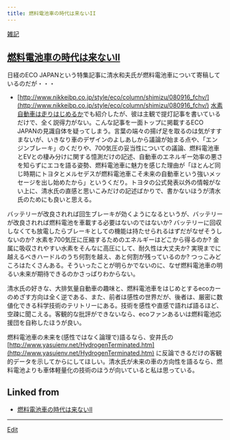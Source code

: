 ```yaml
---
title: 燃料電池車の時代は来ないII
---
```

[雑記](/雑記)


## [燃料電池車の時代は来ないII](/燃料電池車の時代は来ないII)

日経のECO JAPANという特集記事に清水和夫氏が燃料電池車について寄稿しているのだが・・・

* [http://www.nikkeibp.co.jp/style/eco/column/shimizu/080916_fchv/](http://www.nikkeibp.co.jp/style/eco/column/shimizu/080916_fchv/)
[水素自動車は走りはじめるか](/水素自動車は走りはじめるか)でも紹介したが、彼は主観で提灯記事を書いているだけで、全く説得力がない。こんな記事を一面トップに掲載するECO JAPANの見識自体を疑ってしまう。言葉の端々の揚げ足を取るのは気がすすまないが、いきなり車のデザインのよしあしから議論が始まる点や、「エンジンブレーキ」のくだりや、700気圧の妥当性についての議論、燃料電池車とEVとの棲み分けに関する憶測だけの記述、自動車のエネルギー効率の悪さを知らずにエコを語る姿勢、燃料電池車に魅力を感じた理由が「ほとんど同じ時期にトヨタとメルセデスが燃料電池車こそ未来の自動車という強いメッセージを出し始めたから」というくだり。トヨタの公式発表以外の情報がない上に、清水氏の直感と思いこみだけの記述ばかりで、書かないほうが清水氏のためにも良いと思える。



バッテリーが改良されれば回生ブレーキが効くようになるというが、バッテリーが改良されれば燃料電池を車載する必要はないのではないか? バッテリーに回収しなくても放電したらブレーキとしての機能は持たせられるはずだがなぜそうしないのか? 水素を700気圧に圧縮するためのエネルギーはどこから得るのか? 金属に吸収されやすい水素をそんなに高圧にして、耐久性は大丈夫か? 実現までに越えるべきハードルのうち何割を越え、あと何割が残っているのか? つっこみどころはたくさんある。そういったことが明らかでないのに、なぜ燃料電池車の明るい未来が期待できるのかさっぱりわからない。



清水氏の好きな、大排気量自動車の趣味と、燃料電池車をはじめとするecoカーのめざす方向は全く逆である、また、前者は感性の世界だが、後者は、厳密に数値化できる科学技術のテリトリーにある。技術を感性や直感で語れば語るほど、空疎に聞こえる。客観的な批評ができないなら、ecoファンあるいは燃料電池応援団を自称したほうが良い。



燃料電池車の未来を(感性ではなく論理で)語るなら、安井氏の[http://www.yasuienv.net/HydrogenTerminated.htm](http://www.yasuienv.net/HydrogenTerminated.htm) に反論できるだけの客観的データを示してからにしてほしい。清水氏が未来の車の方向性を語るなら、燃料電池よりも車体軽量化の技術のほうが向いていると私は思っている。

<!--  -->






## Linked from

* [燃料電池車の時代は来ないII](/燃料電池車の時代は来ないII)


----
[Edit](https://github.com/vitroid/vitroid.github.io/edit/master/MD/燃料電池車の時代は来ないII.md)
